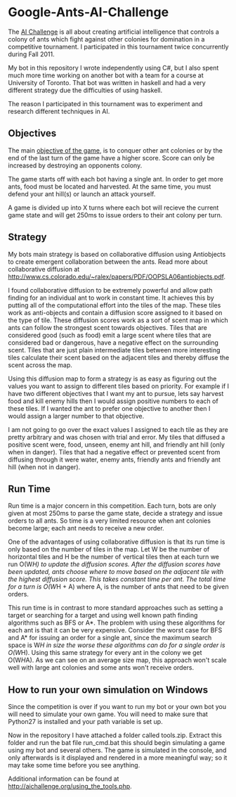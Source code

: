 Google-Ants-AI-Challenge
========================

The [AI Challenge](http://aichallenge.org/index.php) is all about creating artificial intelligence that controls a 
colony of ants which fight against other colonies for domination in a competitive tournament. 
I participated in this tournament twice concurrently during Fall 2011.

My bot in this repository I wrote independently using C#, but I also spent much more time working on another bot with a 
team for a course at University of Toronto. That bot was written in haskell and had a very different strategy due
the difficulties of using haskell.

The reason I participated in this tournament was to experiment and research different techniques in AI.

Objectives
--------
The main [objective of the game](http://aichallenge.org/problem_description.php), is to conquer other ant colonies or 
by the end of the last turn of the game have a higher score. Score can only be increased by destroying an opponents 
colony.

The game starts off with each bot having a single ant. In order to get more ants, food must be located and harvested.
At the same time, you must defend your ant hill(s) or launch an attack yourself.

A game is divided up into X turns where each bot will recieve the current game state and
will get 250ms to issue orders to their ant colony per turn.


Strategy
--------
My bots main strategy is based on collaborative diffusion
using Antiobjects to create emergent collaboration between the ants. Read more about collaborative diffusion at
http://www.cs.colorado.edu/~ralex/papers/PDF/OOPSLA06antiobjects.pdf. 

I found collaborative diffusion to be extremely powerful
and allow path finding for an individual ant to work in constant time. It achieves this by putting all of the
computational effort into the tiles of the map. These tiles work as anti-objects and contain a diffusion score
assigned to it based on the type of tile. These diffusion scores work as a sort of scent map in which ants can 
follow the strongest scent towards objectives. Tiles that are considered good (such as food) emit a large scent 
where tiles that are considered bad or dangerous, have a negative effect on the surrounding scent. 
Tiles that are just plain intermediate tiles between more interesting tiles calculate their scent based on the 
adjacent tiles and thereby diffuse the scent across the map. 

Using this diffusion map to form a strategy is as easy as figuring out the values you want to assign to different
tiles based on priority. For example if I have two different objectives that I want my ant
to pursue, lets say harvest food and kill enemy hills then I would assign positive numbers to each of these tiles.
If I wanted the ant to prefer one objective to another then I would assign a larger number to that objective. 

I am not going to go over the exact values I assigned to each tile as they are pretty 
arbitrary and was chosen with trial and error. My tiles that diffused a positive scent were, food, unseen, enemy 
ant hill, and friendly ant hill (only when in danger). Tiles that had a negative effect or prevented scent from 
diffusing through it were water, enemy ants, friendly ants and friendly ant hill (when not in danger).


Run Time
--------
Run time is a major concern in this competition. Each turn, bots are only given at most 250ms to parse the
game state, decide a strategy and issue orders to all ants. So time is a very limited resource when ant colonies
become large; each ant needs to receive a new order.

One of the advantages of using collaborative diffusion is that its run time is only based on the number
of tiles in the map. Let W be the number of horizontal tiles and H be the number of vertical tiles then at each
turn we run O(W*H) to update the diffusion scores. After the diffusion scores have been updated, ants choose where
to move based on the adjacent tile with the highest diffusion score. This takes constant time per ant. The total
time for a turn is O(W*H + A) where A, is the number of ants that need to be given orders.

This run time is in contrast to more standard approaches such as setting a target or searching for a target
and using well known path finding algorithms such as BFS or A*. The problem with using these algorithms for each ant 
is that it can be very expensive. Consider the worst case for BFS and A* for issuing an order for a single ant, 
since the maximum search space is W*H in size the worse these algorithms can do for a single order is O(W*H). 
Using this same strategy for every ant in the colony we get O(W*H*A). As we can see on an average size map, 
this approach won't scale well with large ant colonies and some ants won't receive orders.

How to run your own simulation on Windows
----------------
Since the competition is over if you want to run my bot or your own bot you will need to simulate your own
game. You will need to make sure that Python27 is installed and your path variable is set up.

Now in the repository I have attached a folder called tools.zip. Extract this folder and run the bat file run_cmd.bat 
this should begin simulating a game using my bot and several others. The game is simulated in the console, and only
afterwards is it displayed and rendered in a more meaningful way; so it may take some time before you see anything.

Additional information can be found at http://aichallenge.org/using_the_tools.php.

